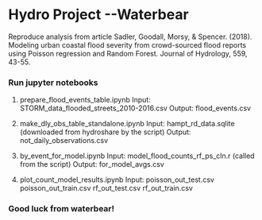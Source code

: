 # Hydro Project --Waterbear

Reproduce analysis from article 
Sadler, Goodall, Morsy, & Spencer. (2018). Modeling urban coastal flood severity from crowd-sourced flood reports using Poisson regression and Random Forest. Journal of Hydrology, 559, 43-55.

### Run jupyter notebooks

1. prepare_flood_events_table.ipynb
   Input: STORM_data_flooded_streets_2010-2016.csv
   Output: flood_events.csv
   
2. make_dly_obs_table_standalone.ipynb
   Input: hampt_rd_data.sqlite (downloaded from hydroshare by the script)
   Output: not_daily_observations.csv
   
3. by_event_for_model.ipynb
   Input: model_flood_counts_rf_ps_cln.r (called from the script)
   Output: for_model_avgs.csv
   
4. plot_count_model_results.ipynb
   Input: poisson_out_test.csv
           poisson_out_train.csv
           rf_out_test.csv
           rf_out_train.csv

### Good luck from waterbear!
